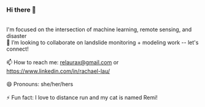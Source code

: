 ### Hi there 👋

\
I'm focused on the intersection of machine learning, remote sensing, and disaster
\
👯 I’m looking to collaborate on landslide monitoring + modeling work -- let's connect!\
\
📫 How to reach me: relaurax@gmail.com or https://www.linkedin.com/in/rachael-lau/ \
\
😄 Pronouns: she/her/hers\
\
⚡ Fun fact: I love to distance run and my cat is named Remi!


<!--
**relaurax/relaurax** is a ✨ _special_ ✨ repository because its `README.md` (this file) appears on your GitHub profile.

Here are some ideas to get you started:

🔭 I’m currently working on ...
- 🌱 I’m currently learning ...
- 👯 I’m looking to collaborate on ...
- 🤔 I’m looking for help with ...
- 💬 Ask me about ...
- 📫 How to reach me: ...
- 😄 Pronouns: ...
- ⚡ Fun fact: ...
-->
